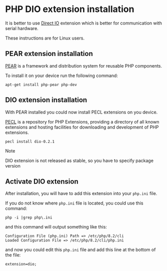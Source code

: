 # PHP DIO extension installation

It is better to use [Direct IO](https://www.php.net/manual/en/book.dio.php) extension which is better for communication with serial hardware.

These instructions are for Linux users.

## PEAR extension installation

[PEAR](https://pear.php.net) is a framework and distribution system for reusable PHP components.

To install it on your device run the following command:

```shell
apt-get install php-pear php-dev
```

## DIO extension installation

With PEAR installed you could now install PECL extensions on you device.

[PECL](https://pecl.php.net) is a repository for PHP Extensions, providing a directory of all known extensions and hosting facilities for downloading and development of PHP extensions.

```shell
pecl install dio-0.2.1
```

> [!NOTE]
DIO extension is not released as stable, so you have to specify package version

## Activate DIO extension

After installation, you will have to add this extension into your `php.ini` file.

If you do not know where `php.ini` file is located, you could use this command:

```shell
php -i |grep php\.ini
```

and this command will output something like this:

```shell
Configuration File (php.ini) Path => /etc/php/8.2/cli
Loaded Configuration File => /etc/php/8.2/cli/php.ini
```

and now you could edit this `php.ini` file and add this line at the bottom of the file:

```shell
extension=dio;
```